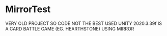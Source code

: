 # MirrorTest
 
VERY OLD PROJECT SO CODE NOT THE BEST
USED UNITY 2020.3.39f
IS A CARD BATTLE GAME (EG. HEARTHSTONE) USING MIRROR
